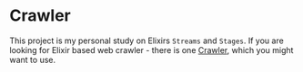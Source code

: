 # Crawler

This project is my personal study on Elixirs `Streams` and `Stages`. If you are looking for Elixir based web crawler - there is one [Crawler](https://github.com/fredwu/crawler), which you might want to use.